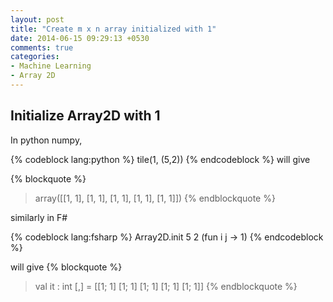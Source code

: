 ```yaml
---
layout: post
title: "Create m x n array initialized with 1"
date: 2014-06-15 09:29:13 +0530
comments: true
categories: 
- Machine Learning
- Array 2D
---
```


## Initialize Array2D with 1 ##

In python numpy,

{% codeblock lang:python %}
tile(1, (5,2))
{% endcodeblock %}
will give

{% blockquote %}
> array([[1, 1],
>    [1, 1],
>    [1, 1],
>    [1, 1],
>    [1, 1]])
{% endblockquote %}

similarly in F#

{% codeblock lang:fsharp %}
Array2D.init 5 2 (fun i j -> 1)
{% endcodeblock %}

will give
{% blockquote %}
> val it : int [,] = [[1; 1]
>                     [1; 1]
>                     [1; 1]
>                     [1; 1]
>                     [1; 1]]
{% endblockquote %}
